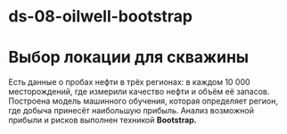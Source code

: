 # ds-08-oilwell-bootstrap
# Выбор локации для скважины

Есть данные о пробах нефти в трёх регионах: в каждом 10 000 месторождений, где измерили качество нефти и объём её запасов. Построена модель машинного обучения, которая определяет регион, где добыча принесёт наибольшую прибыль. Анализ возможной прибыли и рисков выполнен техникой **Bootstrap.**
